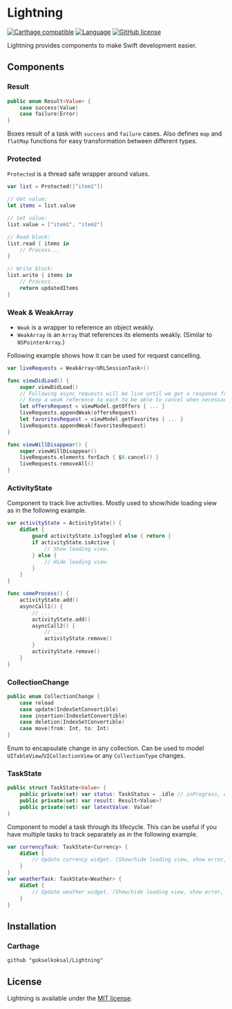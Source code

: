 # Lightning
[![Carthage compatible](https://img.shields.io/badge/Carthage-compatible-4BC51D.svg?style=flat)](https://github.com/Carthage/Carthage)
[![Language](https://img.shields.io/badge/swift-3.0-orange.svg)](http://swift.org)
[![GitHub license](https://img.shields.io/badge/license-MIT-lightgrey.svg)](https://github.com/gokselkoksal/Lightning/blob/master/LICENSE.txt)

Lightning provides components to make Swift development easier.

## Components

### Result
```swift
public enum Result<Value> {
    case success(Value)
    case failure(Error)
}
```
Boxes result of a task with `success` and `failure` cases. Also defines `map` and `flatMap` functions for easy transformation between different types.

### Protected
`Protected` is a thread safe wrapper around values.
```swift
var list = Protected(["item1"])

// Get value:
let items = list.value

// Set value:
list.value = ["item1", "item2"]

// Read block:
list.read { items in
    // Process...
}

// Write block:
list.write { items in
    // Process...
    return updatedItems
}
```

### Weak & WeakArray
- `Weak` is a wrapper to reference an object weakly.
- `WeakArray` is an `Array` that references its elements weakly. (Similar to `NSPointerArray`.)

Following example shows how it can be used for request cancelling.

```swift
var liveRequests = WeakArray<URLSessionTask>()

func viewDidLoad() {
    super.viewDidLoad()
    // Following async requests will be live until we get a response from server.
    // Keep a weak reference to each to be able to cancel when necessary.
    let offersRequest = viewModel.getOffers { ... }
    liveRequests.appendWeak(offersRequest)
    let favoritesRequest = viewModel.getFavorites { ... }
    liveRequests.appendWeak(favoritesRequest)
}

func viewWillDisappear() {
    super.viewWillDisappear()
    liveRequests.elements.forEach { $0.cancel() }
    liveRequests.removeAll()
}
```

### ActivityState
Component to track live activities. Mostly used to show/hide loading view as in the following example.

```swift
var activityState = ActivityState() {
    didSet {
        guard activityState.isToggled else { return }
        if activityState.isActive {
            // Show loading view.
        } else {
            // Hide loading view.
        }
    }
}

func someProcess() {
    activityState.add()
    asyncCall1() {
        // ...
        activityState.add()
        asyncCall2() {
            // ...
            activityState.remove()
        }
        activityState.remove()
    }
}
```
### CollectionChange
```swift
public enum CollectionChange {
    case reload
    case update(IndexSetConvertible)
    case insertion(IndexSetConvertible)
    case deletion(IndexSetConvertible)
    case move(from: Int, to: Int)
}
```
Enum to encapsulate change in any collection. Can be used to model `UITableView`/`UICollectionView` or any `CollectionType` changes.

### TaskState
```swift
public struct TaskState<Value> {   
    public private(set) var status: TaskStatus = .idle // inProgress, cancelled, finished
    public private(set) var result: Result<Value>?
    public private(set) var latestValue: Value?
}
```
Component to model a task through its lifecycle. This can be useful if you have multiple tasks to track separately as in the following example.
```swift
var currencyTask: TaskState<Currency> {
    didSet {
        // Update currency widget. (Show/hide loading view, show error, show result etc.)
    }
}
var weatherTask: TaskState<Weather> {
    didSet {
        // Update weather widget. (Show/hide loading view, show error, show result etc.)
    }
}
```

## Installation
### Carthage
```
github "gokselkoksal/Lightning"
```

## License
Lightning is available under the [MIT license](https://github.com/gokselkoksal/Lightning/blob/master/LICENSE.txt).
